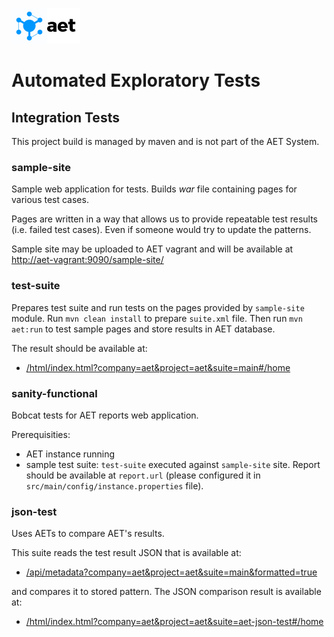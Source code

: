![Automated Exploratory Tests](../misc/img/logo.png)
# Automated Exploratory Tests

## Integration Tests

This project build is managed by maven and is not part of the AET System.

### sample-site

Sample web application for tests. Builds *war* file containing pages for various test cases.

Pages are written in a way that allows us to provide repeatable test results
(i.e. failed test cases).
Even if someone would try to update the patterns.


Sample site may be uploaded to AET vagrant and will be available at  
[http://aet-vagrant:9090/sample-site/](http://aet-vagrant:9090/sample-site/)

### test-suite

Prepares test suite and run tests on the pages provided by `sample-site` module.
Run `mvn clean install` to prepare `suite.xml` file.
Then run `mvn aet:run` to test sample pages and store results in AET database.

The result should be available at:

* [/html/index.html?company=aet&project=aet&suite=main#/home](http://localhost:8181/html/index.html?company=aet&project=aet&suite=main#/home)


### sanity-functional

Bobcat tests for AET reports web application.

Prerequisities:

* AET instance running
* sample test suite: `test-suite` executed against `sample-site` site.
Report should be available at `report.url`
(please configured it in `src/main/config/instance.properties` file).


### json-test

Uses AETs to compare AET's results.

This suite reads the test result JSON that is available at:

* [/api/metadata?company=aet&project=aet&suite=main&formatted=true](http://127.0.0.1:8181/api/metadata?company=aet&project=aet&suite=main&formatted=true)

and compares it to stored pattern. The JSON comparison result is available at:

* [/html/index.html?company=aet&project=aet&suite=aet-json-test#/home](http://localhost:8181/html/index.html?company=aet&project=aet&suite=aet-json-test#/home)

